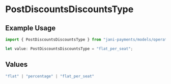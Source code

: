# PostDiscountsDiscountsType

## Example Usage

```typescript
import { PostDiscountsDiscountsType } from "jani-payments/models/operations";

let value: PostDiscountsDiscountsType = "flat_per_seat";
```

## Values

```typescript
"flat" | "percentage" | "flat_per_seat"
```